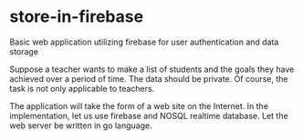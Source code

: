 # store-in-firebase
Basic web application utilizing firebase for user authentication and data storage

Suppose a teacher wants to make a list of students and the goals they have achieved over a period of time. The data should be private. Of course, the task is not only applicable to teachers.

The application will take the form of a web site on the Internet. In the implementation, let us use firebase and NOSQL realtime database. Let the web server be written in go language.
